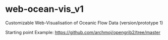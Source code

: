 # web-ocean-vis_v1
Customizable Web-Visualisation of Oceanic Flow Data (version/prototype 1)

Starting point Example:
https://github.com/archmoj/opengrib2/tree/master
